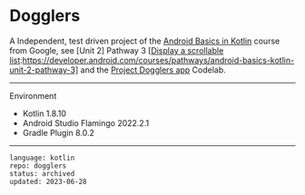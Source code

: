 # Dogglers

A Independent, test driven project of the [Android Basics in Kotlin] course from Google, see [Unit 2] Pathway 3 [[Display a scrollable list]:https://developer.android.com/courses/pathways/android-basics-kotlin-unit-2-pathway-3] and the [Project Dogglers app] Codelab.

[Android Basics in Kotlin]:https://developer.android.com/courses/android-basics-kotlin/course
[Unit 1]:https://developer.android.com/courses/android-basics-kotlin/unit-2
[Display a scrollable list]:https://developer.android.com/courses/pathways/android-basics-kotlin-unit-2-pathway-3
[Project Dogglers app]:https://developer.android.com/codelabs/basic-android-kotlin-training-project-dogglers-app

---

Environment

- Kotlin 1.8.10
- Android Studio Flamingo 2022.2.1
- Gradle Plugin 8.0.2

----

```
language: kotlin
repo: dogglers
status: archived
updated: 2023-06-28
```